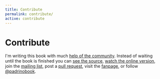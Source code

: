 ```yaml
---
title: Contribute
permalink: contribute/
active: contribute
---
```

<h1>Contribute</h1>

I'm writing this book with much <a rel="noopener noreferrer" target="_blank" href="https://github.com/padrinobook/padrinobook/issues?page=1&state=closed">help of the community</a>. Instead of waiting until the book is finished you can <a rel="noopener noreferrer"  target="_blank" href="https://github.com/padrinobook/padrinobook">see the source</a>, <a rel="noopener noreferrer" target="_blank" href="http://padrinobook.com/book/">watch the online version</a>, join the <a rel="noopener noreferrer" target="_blank" href="http://eepurl.com/Wskif">mailing list</a>, post a <a rel="noopener noreferrer" target="_blank" href="https://github.com/wikimatze/padrinobook/pulls">pull request</a>, visit the <a rel="noopener noreferrer" target="_blank" href="http://facebook.com/padrinobook">fanpage</a>, or follow <a rel="noopener noreferrer" target="_blank" href="https://twitter.com/padrinobook">@padrinobook</a>.
